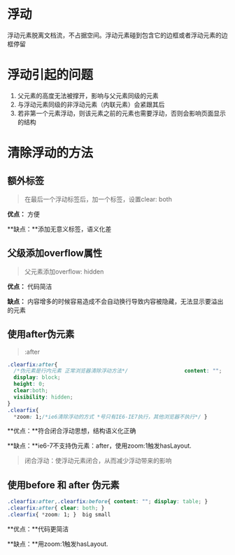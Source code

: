 # 浮动

浮动元素脱离文档流，不占据空间。浮动元素碰到包含它的边框或者浮动元素的边框停留

# 浮动引起的问题

1. 父元素的高度无法被撑开，影响与父元素同级的元素
2. 与浮动元素同级的非浮动元素（内联元素）会紧跟其后
3. 若非第一个元素浮动，则该元素之前的元素也需要浮动，否则会影响页面显示的结构

# 清除浮动的方法

## 额外标签

> 在最后一个浮动标签后，加一个标签，设置clear: both

**优点：** 方便

**缺点：**添加无意义标签，语义化差

## 父级添加overflow属性

> 父元素添加overflow: hidden

**优点：** 代码简洁

**缺点：** 内容增多的时候容易造成不会自动换行导致内容被隐藏，无法显示要溢出的元素

## 使用after伪元素

> :after

```css
.clearfix:after{
  /*伪元素是行内元素 正常浏览器清除浮动方法*/ 		   			content: ""; 
  display: block; 
  height: 0; 
  clear:both; 
  visibility: hidden; 
} 
.clearfix{ 
  *zoom: 1;/*ie6清除浮动的方式 *号只有IE6-IE7执行，其他浏览器不执行*/ }
```

**优点：**符合闭合浮动思想，结构语义化正确

**缺点：**ie6-7不支持伪元素：after，使用zoom:1触发hasLayout.

> 闭合浮动：使浮动元素闭合，从而减少浮动带来的影响

## 使用before 和 after 伪元素

```css
.clearfix:after,.clearfix:before{ content: ""; display: table; } 
.clearfix:after{ clear: both; } 
.clearfix{ *zoom: 1; }  big small
```

 **优点：**代码更简洁

 **缺点：**用zoom:1触发hasLayout.


